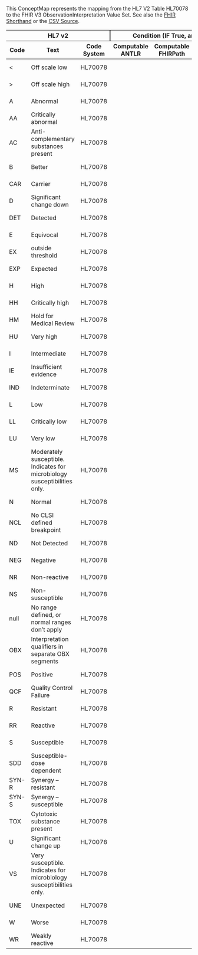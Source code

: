 
This ConceptMap represents the mapping from the HL7 V2 Table HL70078 to the FHIR V3 ObservationInterpretation Value Set. See also the <a href='https://github.com/HL7/v2-to-fhir/blob/master/tank/Table HL70078 to V3 ObservationInterpretation.fsh'>FHIR Shorthand</a> or the <a href='https://github.com/HL7/v2-to-fhir/blob/master/mappings/codesystems/HL7 Concept Map_ InterpretationCodes - Sheet1.csv'>CSV Source</a>.
<table class='grid'><thead>
<tr><th colspan='3' style='border-right: 2px solid black;'>HL7 v2</th><th colspan='3' style='border-right: 2px solid black;'>Condition (IF True, args)</th><th colspan='4'>HL7 FHIR</th><th rowspan='2'>Comments</th></tr>
<tr><th>Code</th><th>Text</th><th>Code System</th><th>Computable ANTLR</th><th>Computable FHIRPath</th><th>Narrative</th><th>Code</th><th>Proposed Extension</th><th>Display</th><th>Code System</th></tr></thead>
<tbody>
<tr><td>&lt; </td><td>Off scale low</td><td style='border-right: 2px'>HL70078</td><td></td><td></td><td style='border-right: 2px'></td><td>&lt;</td><td></td><td>Off scale low</td><td><a href='https://hl7.org/fhir/R4/v3/ObservationInterpretation/cs.html'>http://terminology.hl7.org/CodeSystem/v3-ObservationInterpretation</a></td><td></td></tr>
<tr><td>&gt; </td><td>Off scale high</td><td style='border-right: 2px'>HL70078</td><td></td><td></td><td style='border-right: 2px'></td><td>&gt;</td><td></td><td>Off scale high</td><td><a href='https://hl7.org/fhir/R4/v3/ObservationInterpretation/cs.html'>http://terminology.hl7.org/CodeSystem/v3-ObservationInterpretation</a></td><td></td></tr>
<tr><td>A</td><td>Abnormal</td><td style='border-right: 2px'>HL70078</td><td></td><td></td><td style='border-right: 2px'></td><td>A</td><td></td><td>Abnormal</td><td><a href='https://hl7.org/fhir/R4/v3/ObservationInterpretation/cs.html'>http://terminology.hl7.org/CodeSystem/v3-ObservationInterpretation</a></td><td></td></tr>
<tr><td>AA</td><td>Critically abnormal</td><td style='border-right: 2px'>HL70078</td><td></td><td></td><td style='border-right: 2px'></td><td>AA</td><td></td><td>Critical abnormal</td><td><a href='https://hl7.org/fhir/R4/v3/ObservationInterpretation/cs.html'>http://terminology.hl7.org/CodeSystem/v3-ObservationInterpretation</a></td><td></td></tr>
<tr><td>AC</td><td>Anti-complementary substances present</td><td style='border-right: 2px'>HL70078</td><td></td><td></td><td style='border-right: 2px'></td><td>AC</td><td></td><td>Anti-complementary substances present</td><td><a href='#broken'><span style='font-weight: bold; color: red'>Get the pattern/value</span></a></td><td></td></tr>
<tr><td>B</td><td>Better</td><td style='border-right: 2px'>HL70078</td><td></td><td></td><td style='border-right: 2px'></td><td>B</td><td></td><td>Better</td><td><a href='https://hl7.org/fhir/R4/v3/ObservationInterpretation/cs.html'>http://terminology.hl7.org/CodeSystem/v3-ObservationInterpretation</a></td><td></td></tr>
<tr><td>CAR</td><td>Carrier</td><td style='border-right: 2px'>HL70078</td><td></td><td></td><td style='border-right: 2px'></td><td>CAR</td><td></td><td>Carrier</td><td><a href='https://hl7.org/fhir/R4/v3/ObservationInterpretation/cs.html'>http://terminology.hl7.org/CodeSystem/v3-ObservationInterpretation</a></td><td></td></tr>
<tr><td>D</td><td>Significant change down</td><td style='border-right: 2px'>HL70078</td><td></td><td></td><td style='border-right: 2px'></td><td>D</td><td></td><td>Significant change down</td><td><a href='https://hl7.org/fhir/R4/v3/ObservationInterpretation/cs.html'>http://terminology.hl7.org/CodeSystem/v3-ObservationInterpretation</a></td><td></td></tr>
<tr><td>DET</td><td>Detected</td><td style='border-right: 2px'>HL70078</td><td></td><td></td><td style='border-right: 2px'></td><td>DET</td><td></td><td>Detected</td><td><a href='https://hl7.org/fhir/R4/v3/ObservationInterpretation/cs.html'>http://terminology.hl7.org/CodeSystem/v3-ObservationInterpretation</a></td><td></td></tr>
<tr><td>E</td><td>Equivocal</td><td style='border-right: 2px'>HL70078</td><td></td><td></td><td style='border-right: 2px'></td><td>E</td><td></td><td>Equivocal</td><td><a href='https://hl7.org/fhir/R4/v3/ObservationInterpretation/cs.html'>http://terminology.hl7.org/CodeSystem/v3-ObservationInterpretation</a></td><td></td></tr>
<tr><td>EX</td><td>outside threshold</td><td style='border-right: 2px'>HL70078</td><td></td><td></td><td style='border-right: 2px'></td><td>EX</td><td></td><td>outside threshold</td><td><a href='https://hl7.org/fhir/R4/v3/ObservationInterpretation/cs.html'>http://terminology.hl7.org/CodeSystem/v3-ObservationInterpretation</a></td><td></td></tr>
<tr><td>EXP</td><td>Expected</td><td style='border-right: 2px'>HL70078</td><td></td><td></td><td style='border-right: 2px'></td><td>EXP</td><td></td><td>Expected</td><td><a href='https://hl7.org/fhir/R4/v3/ObservationInterpretation/cs.html'>http://terminology.hl7.org/CodeSystem/v3-ObservationInterpretation</a></td><td></td></tr>
<tr><td>H</td><td>High</td><td style='border-right: 2px'>HL70078</td><td></td><td></td><td style='border-right: 2px'></td><td>H</td><td></td><td>High</td><td><a href='https://hl7.org/fhir/R4/v3/ObservationInterpretation/cs.html'>http://terminology.hl7.org/CodeSystem/v3-ObservationInterpretation</a></td><td></td></tr>
<tr><td>HH</td><td>Critically high</td><td style='border-right: 2px'>HL70078</td><td></td><td></td><td style='border-right: 2px'></td><td>HH</td><td></td><td>Critical high</td><td><a href='https://hl7.org/fhir/R4/v3/ObservationInterpretation/cs.html'>http://terminology.hl7.org/CodeSystem/v3-ObservationInterpretation</a></td><td></td></tr>
<tr><td>HM</td><td>Hold for Medical Review</td><td style='border-right: 2px'>HL70078</td><td></td><td></td><td style='border-right: 2px'></td><td></td><td></td><td></td><td></td><td></td></tr>
<tr><td>HU</td><td>Very high</td><td style='border-right: 2px'>HL70078</td><td></td><td></td><td style='border-right: 2px'></td><td>HU</td><td></td><td>Significantly high</td><td><a href='https://hl7.org/fhir/R4/v3/ObservationInterpretation/cs.html'>http://terminology.hl7.org/CodeSystem/v3-ObservationInterpretation</a></td><td></td></tr>
<tr><td>I</td><td>Intermediate</td><td style='border-right: 2px'>HL70078</td><td></td><td></td><td style='border-right: 2px'></td><td>I</td><td></td><td>Intermediate</td><td><a href='https://hl7.org/fhir/R4/v3/ObservationInterpretation/cs.html'>http://terminology.hl7.org/CodeSystem/v3-ObservationInterpretation</a></td><td></td></tr>
<tr><td>IE</td><td>Insufficient evidence</td><td style='border-right: 2px'>HL70078</td><td></td><td></td><td style='border-right: 2px'></td><td>IE</td><td></td><td>Insufficient evidence</td><td><a href='https://hl7.org/fhir/R4/v3/ObservationInterpretation/cs.html'>http://terminology.hl7.org/CodeSystem/v3-ObservationInterpretation</a></td><td></td></tr>
<tr><td>IND</td><td>Indeterminate</td><td style='border-right: 2px'>HL70078</td><td></td><td></td><td style='border-right: 2px'></td><td>IND</td><td></td><td>Indeterminate</td><td><a href='https://hl7.org/fhir/R4/v3/ObservationInterpretation/cs.html'>http://terminology.hl7.org/CodeSystem/v3-ObservationInterpretation</a></td><td></td></tr>
<tr><td>L</td><td>Low</td><td style='border-right: 2px'>HL70078</td><td></td><td></td><td style='border-right: 2px'></td><td>L</td><td></td><td>Low</td><td><a href='https://hl7.org/fhir/R4/v3/ObservationInterpretation/cs.html'>http://terminology.hl7.org/CodeSystem/v3-ObservationInterpretation</a></td><td></td></tr>
<tr><td>LL</td><td>Critically low</td><td style='border-right: 2px'>HL70078</td><td></td><td></td><td style='border-right: 2px'></td><td>LL</td><td></td><td>Critical low</td><td><a href='https://hl7.org/fhir/R4/v3/ObservationInterpretation/cs.html'>http://terminology.hl7.org/CodeSystem/v3-ObservationInterpretation</a></td><td></td></tr>
<tr><td>LU</td><td>Very low</td><td style='border-right: 2px'>HL70078</td><td></td><td></td><td style='border-right: 2px'></td><td>LU</td><td></td><td>Significantly low</td><td><a href='https://hl7.org/fhir/R4/v3/ObservationInterpretation/cs.html'>http://terminology.hl7.org/CodeSystem/v3-ObservationInterpretation</a></td><td></td></tr>
<tr><td>MS</td><td>Moderately susceptible. Indicates for microbiology susceptibilities only.</td><td style='border-right: 2px'>HL70078</td><td></td><td></td><td style='border-right: 2px'></td><td></td><td></td><td></td><td></td><td></td></tr>
<tr><td>N</td><td>Normal</td><td style='border-right: 2px'>HL70078</td><td></td><td></td><td style='border-right: 2px'></td><td>N</td><td></td><td>Normal</td><td><a href='https://hl7.org/fhir/R4/v3/ObservationInterpretation/cs.html'>http://terminology.hl7.org/CodeSystem/v3-ObservationInterpretation</a></td><td></td></tr>
<tr><td>NCL</td><td>No CLSI defined breakpoint</td><td style='border-right: 2px'>HL70078</td><td></td><td></td><td style='border-right: 2px'></td><td>NCL</td><td></td><td>No CLSI defined breakpoint</td><td><a href='https://hl7.org/fhir/R4/v3/ObservationInterpretation/cs.html'>http://terminology.hl7.org/CodeSystem/v3-ObservationInterpretation</a></td><td></td></tr>
<tr><td>ND</td><td>Not Detected</td><td style='border-right: 2px'>HL70078</td><td></td><td></td><td style='border-right: 2px'></td><td>ND</td><td></td><td>Not detected</td><td><a href='https://hl7.org/fhir/R4/v3/ObservationInterpretation/cs.html'>http://terminology.hl7.org/CodeSystem/v3-ObservationInterpretation</a></td><td></td></tr>
<tr><td>NEG</td><td>Negative</td><td style='border-right: 2px'>HL70078</td><td></td><td></td><td style='border-right: 2px'></td><td>NEG</td><td></td><td>Negative</td><td><a href='https://hl7.org/fhir/R4/v3/ObservationInterpretation/cs.html'>http://terminology.hl7.org/CodeSystem/v3-ObservationInterpretation</a></td><td></td></tr>
<tr><td>NR</td><td>Non-reactive</td><td style='border-right: 2px'>HL70078</td><td></td><td></td><td style='border-right: 2px'></td><td>NR</td><td></td><td>Non-reactive</td><td><a href='https://hl7.org/fhir/R4/v3/ObservationInterpretation/cs.html'>http://terminology.hl7.org/CodeSystem/v3-ObservationInterpretation</a></td><td></td></tr>
<tr><td>NS</td><td>Non-susceptible</td><td style='border-right: 2px'>HL70078</td><td></td><td></td><td style='border-right: 2px'></td><td>NS</td><td></td><td>Non-susceptible</td><td><a href='https://hl7.org/fhir/R4/v3/ObservationInterpretation/cs.html'>http://terminology.hl7.org/CodeSystem/v3-ObservationInterpretation</a></td><td></td></tr>
<tr><td>null</td><td>No range defined, or normal ranges don’t apply</td><td style='border-right: 2px'>HL70078</td><td></td><td></td><td style='border-right: 2px'></td><td></td><td></td><td></td><td></td><td></td></tr>
<tr><td>OBX</td><td>Interpretation qualifiers in separate OBX segments</td><td style='border-right: 2px'>HL70078</td><td></td><td></td><td style='border-right: 2px'></td><td></td><td></td><td></td><td></td><td></td></tr>
<tr><td>POS</td><td>Positive</td><td style='border-right: 2px'>HL70078</td><td></td><td></td><td style='border-right: 2px'></td><td>POS</td><td></td><td>Positive</td><td><a href='https://hl7.org/fhir/R4/v3/ObservationInterpretation/cs.html'>http://terminology.hl7.org/CodeSystem/v3-ObservationInterpretation</a></td><td></td></tr>
<tr><td>QCF</td><td>Quality Control Failure</td><td style='border-right: 2px'>HL70078</td><td></td><td></td><td style='border-right: 2px'></td><td></td><td></td><td></td><td></td><td></td></tr>
<tr><td>R</td><td>Resistant</td><td style='border-right: 2px'>HL70078</td><td></td><td></td><td style='border-right: 2px'></td><td>R</td><td></td><td>Resistant</td><td><a href='https://hl7.org/fhir/R4/v3/ObservationInterpretation/cs.html'>http://terminology.hl7.org/CodeSystem/v3-ObservationInterpretation</a></td><td></td></tr>
<tr><td>RR</td><td>Reactive</td><td style='border-right: 2px'>HL70078</td><td></td><td></td><td style='border-right: 2px'></td><td>RR</td><td></td><td>Reactive</td><td><a href='https://hl7.org/fhir/R4/v3/ObservationInterpretation/cs.html'>http://terminology.hl7.org/CodeSystem/v3-ObservationInterpretation</a></td><td></td></tr>
<tr><td>S</td><td>Susceptible</td><td style='border-right: 2px'>HL70078</td><td></td><td></td><td style='border-right: 2px'></td><td>S</td><td></td><td>Susceptible</td><td><a href='https://hl7.org/fhir/R4/v3/ObservationInterpretation/cs.html'>http://terminology.hl7.org/CodeSystem/v3-ObservationInterpretation</a></td><td></td></tr>
<tr><td>SDD</td><td>Susceptible-dose dependent</td><td style='border-right: 2px'>HL70078</td><td></td><td></td><td style='border-right: 2px'></td><td>SDD</td><td></td><td>Susceptible-dose dependent</td><td><a href='https://hl7.org/fhir/R4/v3/ObservationInterpretation/cs.html'>http://terminology.hl7.org/CodeSystem/v3-ObservationInterpretation</a></td><td></td></tr>
<tr><td>SYN-R</td><td>Synergy – resistant</td><td style='border-right: 2px'>HL70078</td><td></td><td></td><td style='border-right: 2px'></td><td>SYN-R</td><td></td><td>Synergy - resistant</td><td><a href='https://hl7.org/fhir/R4/v3/ObservationInterpretation/cs.html'>http://terminology.hl7.org/CodeSystem/v3-ObservationInterpretation</a></td><td></td></tr>
<tr><td>SYN-S</td><td>Synergy – susceptible</td><td style='border-right: 2px'>HL70078</td><td></td><td></td><td style='border-right: 2px'></td><td>SYN-S</td><td></td><td>Synergy - susceptible</td><td><a href='https://hl7.org/fhir/R4/v3/ObservationInterpretation/cs.html'>http://terminology.hl7.org/CodeSystem/v3-ObservationInterpretation</a></td><td></td></tr>
<tr><td>TOX</td><td>Cytotoxic substance present</td><td style='border-right: 2px'>HL70078</td><td></td><td></td><td style='border-right: 2px'></td><td></td><td></td><td></td><td></td><td></td></tr>
<tr><td>U</td><td>Significant change up</td><td style='border-right: 2px'>HL70078</td><td></td><td></td><td style='border-right: 2px'></td><td>U</td><td></td><td>Significant change up</td><td><a href='https://hl7.org/fhir/R4/v3/ObservationInterpretation/cs.html'>http://terminology.hl7.org/CodeSystem/v3-ObservationInterpretation</a></td><td></td></tr>
<tr><td>VS</td><td>Very susceptible. Indicates for microbiology susceptibilities only.</td><td style='border-right: 2px'>HL70078</td><td></td><td></td><td style='border-right: 2px'></td><td></td><td></td><td></td><td></td><td></td></tr>
<tr><td>UNE</td><td>Unexpected</td><td style='border-right: 2px'>HL70078</td><td></td><td></td><td style='border-right: 2px'></td><td>UNE</td><td></td><td>Unexpected</td><td><a href='https://hl7.org/fhir/R4/v3/ObservationInterpretation/cs.html'>http://terminology.hl7.org/CodeSystem/v3-ObservationInterpretation</a></td><td></td></tr>
<tr><td>W</td><td>Worse</td><td style='border-right: 2px'>HL70078</td><td></td><td></td><td style='border-right: 2px'></td><td>W</td><td></td><td>Worse</td><td><a href='https://hl7.org/fhir/R4/v3/ObservationInterpretation/cs.html'>http://terminology.hl7.org/CodeSystem/v3-ObservationInterpretation</a></td><td></td></tr>
<tr><td>WR</td><td>Weakly reactive</td><td style='border-right: 2px'>HL70078</td><td></td><td></td><td style='border-right: 2px'></td><td>WR</td><td></td><td>Weakly reactive</td><td><a href='https://hl7.org/fhir/R4/v3/ObservationInterpretation/cs.html'>http://terminology.hl7.org/CodeSystem/v3-ObservationInterpretation</a></td><td></td></tr>
</tbody></table>
